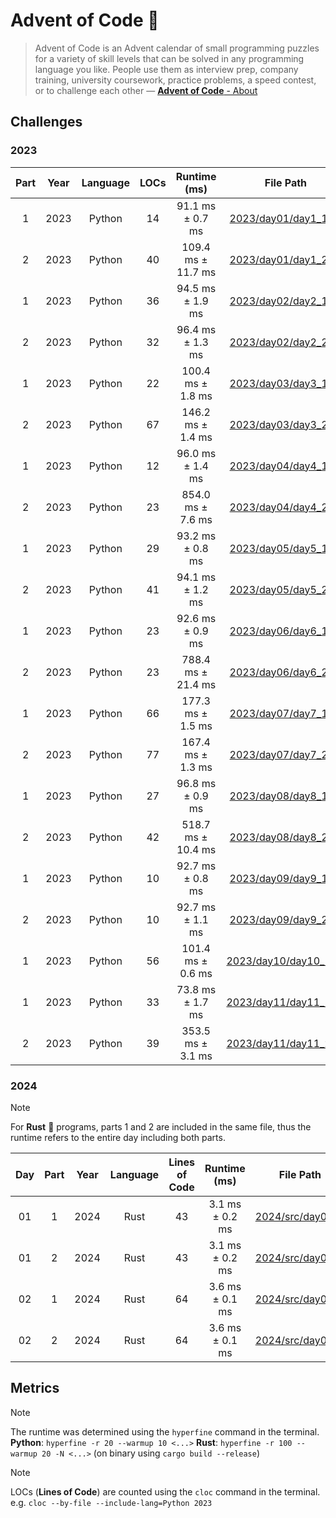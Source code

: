 # Advent of Code 🎄

> Advent of Code is an Advent calendar of small programming puzzles for a variety of skill levels that can be solved in any programming language you like. People use them as interview prep, company training, university coursework, practice problems, a speed contest, or to challenge each other — [**Advent of Code** - About](https://adventofcode.com/2024/about)

## Challenges

### 2023

| **Part** | **Year** | **Language** | **LOCs** |  **Runtime (ms)**  |                  **File Path**                 |
|:--------:|:--------:|:------------:|:--------:|:------------------:|:----------------------------------------------:|
| 1        | 2023     | Python       | 14       | 91.1 ms ± 0.7 ms   | [2023/day01/day1_1.py](2023/day01/day1_1.py)   |
| 2        | 2023     | Python       | 40       | 109.4 ms ± 11.7 ms | [2023/day01/day1_2.py](2023/day01/day1_2.py)   |
| 1        | 2023     | Python       | 36       | 94.5 ms ± 1.9 ms   | [2023/day02/day2_1.py](2023/day02/day2_1.py)   |
| 2        | 2023     | Python       | 32       | 96.4 ms ± 1.3 ms   | [2023/day02/day2_2.py](2023/day02/day2_2.py)   |
| 1        | 2023     | Python       | 22       | 100.4 ms ± 1.8 ms  | [2023/day03/day3_1.py](2023/day03/day3_1.py)   |
| 2        | 2023     | Python       | 67       | 146.2 ms ± 1.4 ms  | [2023/day03/day3_2.py](2023/day03/day3_2.py)   |
| 1        | 2023     | Python       | 12       | 96.0 ms ± 1.4 ms   | [2023/day04/day4_1.py](2023/day04/day4_1.py)   |
| 2        | 2023     | Python       | 23       | 854.0 ms ± 7.6 ms  | [2023/day04/day4_2.py](2023/day04/day4_2.py)   |
| 1        | 2023     | Python       | 29       | 93.2 ms ± 0.8 ms   | [2023/day05/day5_1.py](2023/day05/day5_1.py)   |
| 2        | 2023     | Python       | 41       | 94.1 ms ± 1.2 ms   | [2023/day05/day5_2.py](2023/day05/day5_2.py)   |
| 1        | 2023     | Python       | 23       | 92.6 ms ± 0.9 ms   | [2023/day06/day6_1.py](2023/day06/day6_1.py)   |
| 2        | 2023     | Python       | 23       | 788.4 ms ± 21.4 ms | [2023/day06/day6_2.py](2023/day06/day6_2.py)   |
| 1        | 2023     | Python       | 66       | 177.3 ms ± 1.5 ms  | [2023/day07/day7_1.py](2023/day07/day7_1.py)   |
| 2        | 2023     | Python       | 77       | 167.4 ms ± 1.3 ms  | [2023/day07/day7_2.py](2023/day07/day7_2.py)   |
| 1        | 2023     | Python       | 27       | 96.8 ms ± 0.9 ms   | [2023/day08/day8_1.py](2023/day08/day8_1.py)   |
| 2        | 2023     | Python       | 42       | 518.7 ms ± 10.4 ms | [2023/day08/day8_2.py](2023/day08/day8_2.py)   |
| 1        | 2023     | Python       | 10       | 92.7 ms ± 0.8 ms   | [2023/day09/day9_1.py](2023/day09/day9_1.py)   |
| 2        | 2023     | Python       | 10       | 92.7 ms ± 1.1 ms   | [2023/day09/day9_2.py](2023/day09/day9_2.py)   |
| 1        | 2023     | Python       | 56       | 101.4 ms ± 0.6 ms  | [2023/day10/day10_1.py](2023/day10/day10_1.py) |
| 1        | 2023     | Python       | 33       | 73.8 ms ± 1.7 ms   | [2023/day11/day11_1.py](2023/day11/day11_1.py) |
| 2        | 2023     | Python       | 39       | 353.5 ms ± 3.1 ms  | [2023/day11/day11_2.py](2023/day11/day11_2.py) |

### 2024

> [!NOTE]
> For **Rust** 🦀 programs, parts 1 and 2 are included in the same file, thus the runtime refers to the entire day including both parts.

| **Day** | **Part** | **Year** | **Language** | **Lines of Code** |  **Runtime (ms)** |              **File Path**             |
|:-------:|:--------:|:--------:|:------------:|:-----------------:|:-----------------:|:--------------------------------------:|
| 01      | 1        | 2024     | Rust         | 43                | 3.1 ms ±   0.2 ms | [2024/src/day01.rs](2024/src/day01.rs) |
| 01      | 2        | 2024     | Rust         | 43                | 3.1 ms ±   0.2 ms | [2024/src/day01.rs](2024/src/day01.rs) |
| 02      | 1        | 2024     | Rust         | 64                | 3.6 ms ±   0.1 ms | [2024/src/day02.rs](2024/src/day02.rs) |
| 02      | 2        | 2024     | Rust         | 64                | 3.6 ms ±   0.1 ms | [2024/src/day02.rs](2024/src/day02.rs) |

## Metrics

> [!NOTE]
> The runtime was determined using the `hyperfine` command in the terminal.
> **Python**: `hyperfine -r 20 --warmup 10 <...>`
> **Rust**: `hyperfine -r 100 --warmup 20 -N <...>` (on binary using `cargo build --release`)

> [!NOTE]
> LOCs (**Lines of Code**) are counted using the `cloc` command in the terminal.
> e.g. `cloc --by-file --include-lang=Python 2023`
